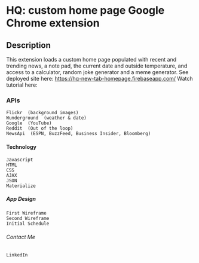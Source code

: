 # HQ:  custom home page Google Chrome extension

## Description
This extension loads a custom home page populated with recent and trending news, a note pad, the current date and outside temperature, and access to a calculator, random joke generator and a meme generator.
See deployed site here:  https://hq-new-tab-homepage.firebaseapp.com/
Watch tutorial here:

### APIs

```
Flickr  (background images)
Wunderground  (weather & date)
Google  (YouTube)
Reddit  (Out of the loop)
NewsApi  (ESPN, BuzzFeed, Business Insider, Bloomberg)
```

#### Technology

```
Javascript
HTML
CSS
AJAX
JSON
Materialize
```

##### App Design

```
First Wireframe
Second Wireframe
Initial Schedule
```

###### Contact Me

```
LinkedIn
```
